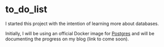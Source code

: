 # to_do_list

I started this project with the intention of learning more about databases. 

Initially, I will be using an official Docker image for [Postgres](https://hub.docker.com/_/postgres) and will be documenting the progress on my blog (link to come soon).
